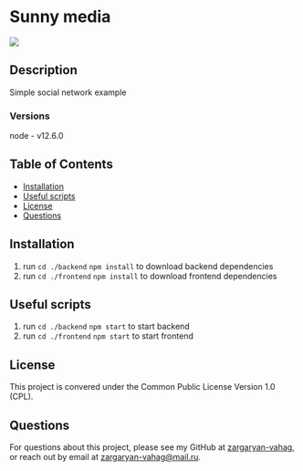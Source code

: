 # Sunny media
![](https://img.shields.io/badge/license-Common%20Public%20License%20Version%201.0%20(CPL)-blue?style=flat-square)

## Description
Simple social network example

### Versions
node - v12.6.0

## Table of Contents
* [Installation](#installation)
* [Useful scripts](#usage)
* [License](#license)
* [Questions](#questions)

## Installation
1. run `cd ./backend` `npm install` to download backend dependencies
1. run `cd ./frontend` `npm install` to download frontend dependencies

## Useful scripts
1. run `cd ./backend` `npm start` to start backend
2. run `cd ./frontend` `npm start` to start frontend

## License
This project is convered under the Common Public License Version 1.0 (CPL).

## Questions
For questions about this project, please see my GitHub at [zargaryan-vahag](https://github.com/zargaryan-vahag), or reach out by email at zargaryan-vahag@mail.ru.